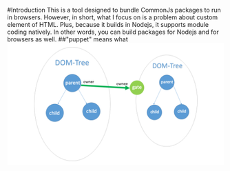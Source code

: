 #Introduction
This is a tool designed to bundle CommonJs packages to run in browsers. However, in short, what I focus on is a problem about custom element of HTML. Plus, because it builds in Nodejs, it supports module coding natively. In other words, you can build packages for Nodejs and for browsers as well.
##"puppet" means what
<img src="./pic/puppet-structure.png" />
